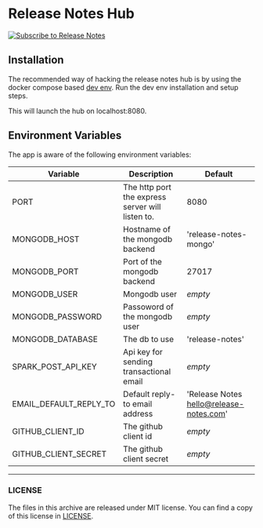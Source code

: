 # Release Notes Hub

[![Subscribe to Release Notes](https://release-notes.com/badges/v1.svg)](https://release-notes.com/@release-notes/release-notes-hub)

## Installation

The recommended way of hacking the release notes hub is by using the
docker compose based [dev env][ReleaseNotesHubDevEnv].
Run the dev env installation and setup steps.

This will launch the hub on localhost:8080.

## Environment Variables

The app is aware of the following environment variables:

| Variable | Description | Default |
|----------|-------------|---------|
| PORT | The http port the express server will listen to. | 8080 |
| MONGODB_HOST | Hostname of the mongodb backend | 'release-notes-mongo' |
| MONGODB_PORT | Port of the mongodb backend | 27017 |
| MONGODB_USER | Mongodb user | _empty_ |
| MONGODB_PASSWORD | Passoword of the mongodb user | _empty_ |
| MONGODB_DATABASE | The db to use | 'release-notes' |
| SPARK_POST_API_KEY | Api key for sending transactional email | _empty_ |
| EMAIL_DEFAULT_REPLY_TO | Default reply-to email address | 'Release Notes <hello@release-notes.com>' |
| GITHUB_CLIENT_ID | The github client id | _empty_ |
| GITHUB_CLIENT_SECRET | The github client secret | _empty_ |

[ReleaseNotesHubDevEnv]: https://github.com/release-notes/release-notes-hub-dev-env

---

### LICENSE

The files in this archive are released under MIT license.
You can find a copy of this license in [LICENSE](LICENSE).
